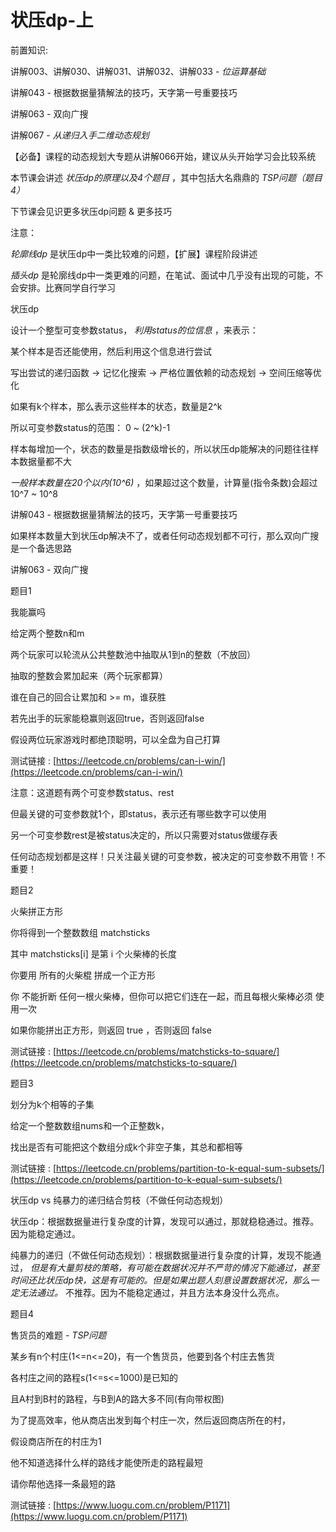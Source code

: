 # 状压dp-上

前置知识:

讲解003、讲解030、讲解031、讲解032、讲解033 -  _位运算基础_

讲解043 - 根据数据量猜解法的技巧，天字第一号重要技巧

讲解063 - 双向广搜

讲解067 -  _从递归入手二维动态规划_

【必备】课程的动态规划大专题从讲解066开始，建议从头开始学习会比较系统

本节课会讲述 _状压dp的原理以及4个题目_ ，其中包括大名鼎鼎的 _TSP问题（题目4）_

下节课会见识更多状压dp问题 & 更多技巧

注意：

_轮廓线dp_ 是状压dp中一类比较难的问题，【扩展】课程阶段讲述

_插头dp_ 是轮廓线dp中一类更难的问题，在笔试、面试中几乎没有出现的可能，不会安排。比赛同学自行学习

状压dp

设计一个整型可变参数status， _利用status的位信息_ ，来表示：

某个样本是否还能使用，然后利用这个信息进行尝试

写出尝试的递归函数 -> 记忆化搜索 -> 严格位置依赖的动态规划 -> 空间压缩等优化

如果有k个样本，那么表示这些样本的状态，数量是2^k

所以可变参数status的范围： 0 ~ (2^k)-1

样本每增加一个，状态的数量是指数级增长的，所以状压dp能解决的问题往往样本数据量都不大

_一般样本数量在20个以内(10^6)_ ，如果超过这个数量，计算量(指令条数)会超过 10^7 ~ 10^8

讲解043 - 根据数据量猜解法的技巧，天字第一号重要技巧

如果样本数量大到状压dp解决不了，或者任何动态规划都不可行，那么双向广搜是一个备选思路

讲解063 - 双向广搜

题目1

我能赢吗

给定两个整数n和m

两个玩家可以轮流从公共整数池中抽取从1到n的整数（不放回）

抽取的整数会累加起来（两个玩家都算）

谁在自己的回合让累加和 >= m，谁获胜

若先出手的玩家能稳赢则返回true，否则返回false

假设两位玩家游戏时都绝顶聪明，可以全盘为自己打算

测试链接 : [https://leetcode.cn/problems/can-i-win/](https://leetcode.cn/problems/can-i-win/)

注意：这道题有两个可变参数status、rest

但最关键的可变参数就1个，即status，表示还有哪些数字可以使用

另一个可变参数rest是被status决定的，所以只需要对status做缓存表

任何动态规划都是这样！只关注最关键的可变参数，被决定的可变参数不用管！不重要！

题目2

火柴拼正方形

你将得到一个整数数组 matchsticks

其中 matchsticks[i] 是第 i 个火柴棒的长度

你要用 所有的火柴棍 拼成一个正方形

你 不能折断 任何一根火柴棒，但你可以把它们连在一起，而且每根火柴棒必须 使用一次

如果你能拼出正方形，则返回 true ，否则返回 false

测试链接 : [https://leetcode.cn/problems/matchsticks-to-square/](https://leetcode.cn/problems/matchsticks-to-square/)

题目3

划分为k个相等的子集

给定一个整数数组nums和一个正整数k，

找出是否有可能把这个数组分成k个非空子集，其总和都相等

测试链接 : [https://leetcode.cn/problems/partition-to-k-equal-sum-subsets/](https://leetcode.cn/problems/partition-to-k-equal-sum-subsets/)

状压dp vs 纯暴力的递归结合剪枝（不做任何动态规划）

状压dp：根据数据量进行复杂度的计算，发现可以通过，那就稳稳通过。推荐。因为能稳定通过。

纯暴力的递归（不做任何动态规划）：根据数据量进行复杂度的计算，发现不能通过， _但是有大量剪枝的策略，有可能在数据状况并不严苛的情况下能通过，甚至时间还比状压dp快，这是有可能的。但是如果出题人刻意设置数据状况，那么一定无法通过。_ 不推荐。因为不能稳定通过，并且方法本身没什么亮点。

题目4

售货员的难题 -  _TSP问题_

某乡有n个村庄(1<=n<=20)，有一个售货员，他要到各个村庄去售货

各村庄之间的路程s(1<=s<=1000)是已知的

且A村到B村的路程，与B到A的路大多不同(有向带权图)

为了提高效率，他从商店出发到每个村庄一次，然后返回商店所在的村，

假设商店所在的村庄为1

他不知道选择什么样的路线才能使所走的路程最短

请你帮他选择一条最短的路

测试链接 : [https://www.luogu.com.cn/problem/P1171](https://www.luogu.com.cn/problem/P1171)

